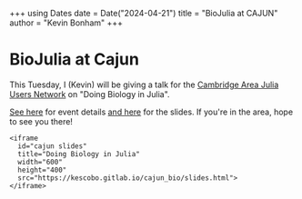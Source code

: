 +++
using Dates
date = Date("2024-04-21")
title = "BioJulia at CAJUN"
author = "Kevin Bonham"
+++

# BioJulia at Cajun

This Tuesday, I (Kevin) will be giving a talk for
the [Cambridge Area Julia Users Network][cajun]
on "Doing Biology in Julia".

[See here][event] for event details
[and here][slides] for the slides.
If you're in the area, hope to see you there!

~~~
<iframe
  id="cajun slides"
  title="Doing Biology in Julia"
  width="600"
  height="400"
  src="https://kescobo.gitlab.io/cajun_bio/slides.html">
</iframe>
~~~

[cajun]: https://www.meetup.com/julia-cajun/
[event]: https://www.meetup.com/julia-cajun/events/299773552/
[slides]: https://gitlab.com/kescobo/cajun_bio


